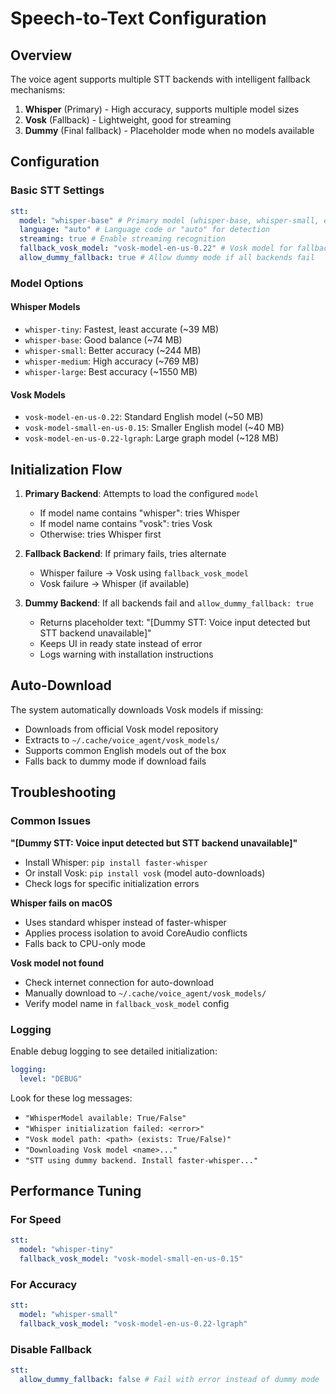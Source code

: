 # Speech-to-Text Configuration

## Overview

The voice agent supports multiple STT backends with intelligent fallback mechanisms:

1. **Whisper** (Primary) - High accuracy, supports multiple model sizes
2. **Vosk** (Fallback) - Lightweight, good for streaming
3. **Dummy** (Final fallback) - Placeholder mode when no models available

## Configuration

### Basic STT Settings

```yaml
stt:
  model: "whisper-base" # Primary model (whisper-base, whisper-small, etc.)
  language: "auto" # Language code or "auto" for detection
  streaming: true # Enable streaming recognition
  fallback_vosk_model: "vosk-model-en-us-0.22" # Vosk model for fallback
  allow_dummy_fallback: true # Allow dummy mode if all backends fail
```

### Model Options

#### Whisper Models

- `whisper-tiny`: Fastest, least accurate (~39 MB)
- `whisper-base`: Good balance (~74 MB)
- `whisper-small`: Better accuracy (~244 MB)
- `whisper-medium`: High accuracy (~769 MB)
- `whisper-large`: Best accuracy (~1550 MB)

#### Vosk Models

- `vosk-model-en-us-0.22`: Standard English model (~50 MB)
- `vosk-model-small-en-us-0.15`: Smaller English model (~40 MB)
- `vosk-model-en-us-0.22-lgraph`: Large graph model (~128 MB)

## Initialization Flow

1. **Primary Backend**: Attempts to load the configured `model`
   - If model name contains "whisper": tries Whisper
   - If model name contains "vosk": tries Vosk
   - Otherwise: tries Whisper first

2. **Fallback Backend**: If primary fails, tries alternate
   - Whisper failure → Vosk using `fallback_vosk_model`
   - Vosk failure → Whisper (if available)

3. **Dummy Backend**: If all backends fail and `allow_dummy_fallback: true`
   - Returns placeholder text: "[Dummy STT: Voice input detected but STT backend unavailable]"
   - Keeps UI in ready state instead of error
   - Logs warning with installation instructions

## Auto-Download

The system automatically downloads Vosk models if missing:

- Downloads from official Vosk model repository
- Extracts to `~/.cache/voice_agent/vosk_models/`
- Supports common English models out of the box
- Falls back to dummy mode if download fails

## Troubleshooting

### Common Issues

**"[Dummy STT: Voice input detected but STT backend unavailable]"**

- Install Whisper: `pip install faster-whisper`
- Or install Vosk: `pip install vosk` (model auto-downloads)
- Check logs for specific initialization errors

**Whisper fails on macOS**

- Uses standard whisper instead of faster-whisper
- Applies process isolation to avoid CoreAudio conflicts
- Falls back to CPU-only mode

**Vosk model not found**

- Check internet connection for auto-download
- Manually download to `~/.cache/voice_agent/vosk_models/`
- Verify model name in `fallback_vosk_model` config

### Logging

Enable debug logging to see detailed initialization:

```yaml
logging:
  level: "DEBUG"
```

Look for these log messages:

- `"WhisperModel available: True/False"`
- `"Whisper initialization failed: <error>"`
- `"Vosk model path: <path> (exists: True/False)"`
- `"Downloading Vosk model <name>..."`
- `"STT using dummy backend. Install faster-whisper..."`

## Performance Tuning

### For Speed

```yaml
stt:
  model: "whisper-tiny"
  fallback_vosk_model: "vosk-model-small-en-us-0.15"
```

### For Accuracy

```yaml
stt:
  model: "whisper-small"
  fallback_vosk_model: "vosk-model-en-us-0.22-lgraph"
```

### Disable Fallback

```yaml
stt:
  allow_dummy_fallback: false # Fail with error instead of dummy mode
```
